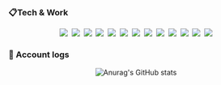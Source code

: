 ### :clipboard:Tech & Work

<div align="center">
    <p>
<img src="https://img.shields.io/badge/Unity-000000?style=flat-square&logo=unity&logoColor=white">&nbsp
<img src="https://img.shields.io/badge/Csharp-512BD4?style=flat-square&logo=csharp&logoColor=white">&nbsp
<img src="https://img.shields.io/badge/Django-092E20?style=flat-square&logo=django&logoColor=white">&nbsp
<img src="https://img.shields.io/badge/Python-3776AB?style=flat-square&logo=python&logoColor=white">&nbsp
<img src="https://img.shields.io/badge/Android-3DDC84?style=flat-square&logo=Android&logoColor=white">&nbsp
<img src="https://img.shields.io/badge/Git-F05032?style=flat-square&logo=git&logoColor=white">&nbsp
<img src="https://img.shields.io/badge/Gitlab-FC6D26?style=flat-square&logo=gitlab&logoColor=white">&nbsp
<img src="https://img.shields.io/badge/Github-181717?style=flat-square&logo=github&logoColor=white">&nbsp
<img src="https://img.shields.io/badge/Verdaccio-ffd101?style=flat-square&logo=verdaccio&logoColor=white">&nbsp
<img src="https://img.shields.io/badge/Slack-4A154B?style=flat-square&logo=slack&logoColor=white">&nbsp
<img src="https://img.shields.io/badge/Notion-4A154B?style=flat-square&logo=slack&logoColor=white">&nbsp
<img src="https://img.shields.io/badge/Sourcetree-0052CC?style=flat-square&logo=sourcetree&logoColor=white">&nbsp
<img src="https://img.shields.io/badge/Oculus-0467DF?style=flat-square&logo=meta&logoColor=white">
    </p>
</div>

### :construction_worker: Account logs

<div align="center">

![Anurag's GitHub stats](https://github-readme-stats.vercel.app/api?username=kunnymann&show_icons=true&theme=radical)

</div>
